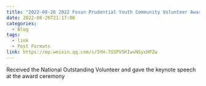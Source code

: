 ```yaml
---
title: "2022-08-26 2022 Fosun Prudential Youth Community Volunteer Award"
date: 2022-08-26T21:17:00
categories:
  - Blog
tags:
  - link
  - Post Formats
link: https://mp.weixin.qq.com/s/5YH-7SSPV5KIwvNSycHPZw
---
```

Received the National Outstanding Volunteer and gave the keynote speech at the award ceremony 
